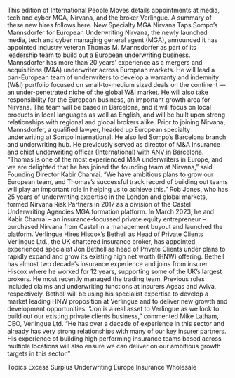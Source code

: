 This edition of International People Moves details appointments at media, tech and cyber MGA, Nirvana, and the broker Verlingue.
A summary of these new hires follows here.
New Specialty MGA Nirvana Taps Sompo’s Mannsdorfer for European Underwriting
Nirvana, the newly launched media, tech and cyber managing general agent (MGA), announced it has appointed industry veteran Thomas M. Mannsdorfer as part of its leadership team to build out a European underwriting business.
Mannsdorfer has more than 20 years’ experience as a mergers and acquisitions (M&A) underwriter across European markets. He will lead a pan-European team of underwriters to develop a warranty and indemnity (W&I) portfolio focused on small-to-medium sized deals on the continent — an under-penetrated niche of the global W&I market. He will also take responsibility for the European business, an important growth area for Nirvana.
The team will be based in Barcelona, and it will focus on local products in local languages as well as English, and will be built upon strong relationships with regional and global brokers alike.
Prior to joining Nirvana, Mannsdorfer, a qualified lawyer, headed up European specialty underwriting at Sompo International. He also led Sompo’s Barcelona branch and underwriting hub. He previously served as director of M&A Insurance and chief underwriting officer (International) with ANV in Barcelona.
“Thomas is one of the most experienced M&A underwriters in Europe, and we are delighted that he has joined the founding team at Nirvana,” said Founding Director Kabir Chanrai. “We have ambitious plans to grow our European team, and Thomas’s successful track record of building out teams will play an important role in helping us to achieve this.”
Rob Jones, who has 25 years of underwriting expertise in the London and global markets, formed Nirvana Risk Partners in 2017 as a division of the Castel Underwriting Agencies MGA formation platform. In March 2023, he and Kabir Chanrai – an insurance-focussed private equity entrepreneur – purchased Nirvana from Castel in a management buyout and launched the platform.
Verlingue Hires Hiscox’s Bethell as Head of Private Clients
Verlingue Ltd., the UK chartered insurance broker, has appointed experienced specialist Jon Bethell as head of Private Clients under plans to rapidly expand and grow its existing high net worth (HNW) offering.
Bethell has almost two decade’s insurance experience and joins from insurer Hiscox where he worked for 12 years, supporting some of the UK’s largest brokers. He most recently managed the trading team. Previous roles included claims and underwriting functions at insurers Ageas and Aviva, respectively.
Bethell will be using his specialist expertise to develop a market leading HNW proposition at Verlingue and to deliver new growth and development opportunities.
“Jon is a real asset to Verlingue as we look to build out our existing private clients business,” commented Mike Latham, CEO, Verlingue Ltd.
“He has over a decade of experience in this sector and already has very strong relationships with many of our key insurer partners. His experience of building high performing insurance teams based across multiple locations will also ensure we can deliver on our ambitious growth targets in this sector.”

Topics
Excess Surplus
Underwriting
Europe
Insurance Wholesale

